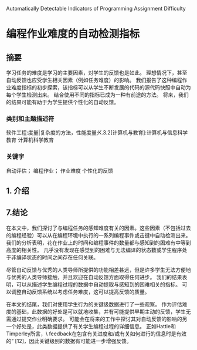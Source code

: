 Automatically Detectable Indicators of Programming Assignment Difficulty

#  编程作业难度的自动检测指标 

## 摘要

学习任务的难度是学习的主要因素，对学生的反馈也是如此。 理想情况下，甚至自动反馈也应受学生相关因素（例如任务难度）的影响。 我们报告了这种编程作业难度指标的初步探索，该指标可以从学生不断发展的代码的源代码快照中自动为每个学生检测出来。 结合使用不同的指标已成为一种有前途的方法。 将来，我们的结果可能有助于为学生提供个性化的自动反馈。

### 类别和主题描述符

软件工程:度量|复杂度的方法，性能度量;K.3.2[计算机与教育]:计算机与信息科学教育 计算机科学教育

### 关键字

自动评估； 编程作业； 作业难度 个性化的反馈

## 1. 介绍

## 7.结论

在本文中，我们探讨了与编程任务的感知难度有关的因素。这些因素（不包括过去的编程经验）可以从在编程环境中执行的一系列编程事件或击键中自动检测出来。 我们的分析表明，花在作业上的时间和编程事件的数量都与感知到的困难有中等到高度的相关性。 几乎没有发现在感觉到的困难与无法编译的状态数或学生程序处于非编译状态的时间之间存在任何关联。

尽管自动反馈与优秀的人类导师所提供的功能相差甚远，但是许多学生无法方便地与优秀的人类导师接触，并且欢迎在自动反馈方面取得任何进步。 我们的结果表明，可以从描述学生编程过程的数据中自动提取与感知到的困难相关的指标。 可以调整自动反馈系统以考虑任务难度，这可以提高反馈的质量。

在本文的结尾，我们对使用学生行为的关键级数据进行了一些观察。 作为评估难度的基础，此数据的好处是可以就地收集，并有可能提供早期主动的反馈，学生无需通过提交作业明确要求。 可能会在将来的工作中探讨其对自动反馈的影响的另一个好处是，此类数据提供了有关学生编程过程的详细信息。 正如Hattie和Timperley所言，\ feedback在包含有关进度和/或有关如何进行的信息时是有效的” [12]，因此关键级别的数据有可能进一步增强反馈。